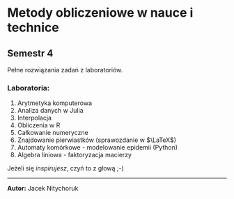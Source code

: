 # Metody obliczeniowe w nauce i technice
## Semestr 4
Pełne rozwiązania zadań z laboratoriów.

### Laboratoria:
1. Arytmetyka komputerowa 
2. Analiza danych w Julia 
3. Interpolacja 
4. Obliczenia w R 
5. Całkowanie numeryczne 
6. Znajdowanie pierwiastków (sprawozdanie w $\LaTeX$)
7. Automaty komórkowe - modelowanie epidemii (Python)
8. Algebra liniowa - faktoryzacja macierzy

Jeżeli się *inspirujesz*, czyń to z głową ;-)

---
**Autor:** Jacek Nitychoruk 
